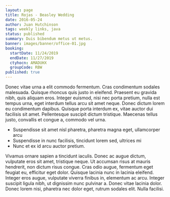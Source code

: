 ```yaml
---
layout: page
title: Rojas - Beasley Wedding
date: 2016-05-24
author: Juan Hutchinson
tags: weekly links, java
status: published
summary: Duis bibendum metus ut metus.
banner: images/banner/office-01.jpg
booking:
  startDate: 11/24/2019
  endDate: 11/27/2019
  ctyhocn: AMADUHX
  groupCode: RBW
published: true
---
```

Donec vitae urna a elit commodo fermentum. Cras condimentum sodales malesuada. Quisque rhoncus quis justo in eleifend. Praesent eu gravida nibh, quis aliquam eros. Integer euismod, nisi nec porta pretium, nulla est tempus urna, eget interdum tellus arcu sit amet neque. Donec dictum lorem eu condimentum dapibus. Quisque porta interdum ex, vitae auctor dui facilisis sit amet. Pellentesque suscipit dictum tristique. Maecenas tellus justo, convallis et congue a, commodo vel urna.

* Suspendisse sit amet nisl pharetra, pharetra magna eget, ullamcorper arcu
* Suspendisse in nunc facilisis, tincidunt lorem sed, ultrices mi
* Nunc et ex id arcu auctor pretium.

Vivamus ornare sapien a tincidunt iaculis. Donec ac augue dictum, vulputate eros sit amet, tristique neque. Ut accumsan risus at mauris hendrerit, non dictum risus congue. Cras odio augue, fermentum eget feugiat eu, efficitur eget dolor. Quisque lacinia nunc in lacinia eleifend. Integer eros augue, vulputate viverra finibus in, elementum ac arcu. Integer suscipit ligula nibh, ut dignissim nunc pulvinar a. Donec vitae lacinia dolor. Donec lorem nisi, pharetra nec dolor eget, rutrum sodales elit. Nulla facilisi.
